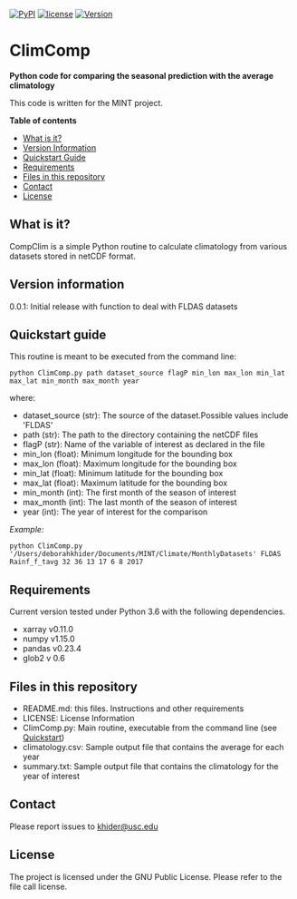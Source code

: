 [![PyPI](https://img.shields.io/badge/python-3.6-yellow.svg)]()
[![license](https://img.shields.io/github/license/khider/ClimComp.svg)]()
[![Version](https://img.shields.io/github/release/khider/ClimComp.svg)]()

# ClimComp

**Python code for comparing the seasonal prediction with the average climatology**

This code is written for the MINT project.

**Table of contents**

* [What is it?](#what)
* [Version Information](#version)
* [Quickstart Guide](#quickstart)
* [Requirements](#req)
* [Files in this repository](#files)
* [Contact](#contact)
* [License](#license)

## <a name = "what">What is it?</a>

CompClim is a simple Python routine to calculate climatology from various datasets stored in netCDF format.

## <a name = "version"> Version information </a>
0.0.1: Initial release with function to deal with FLDAS datasets

## <a name ="quickstart"> Quickstart guide </a>
This routine is meant to be executed from the command line:

`python ClimComp.py path dataset_source flagP min_lon max_lon min_lat max_lat min_month max_month year`

where:
* dataset_source (str): The source of the dataset.Possible values include 'FLDAS'   
* path (str): The path to the directory containing the netCDF files  
* flagP (str): Name of the variable of interest as declared in the file  
* min_lon (float): Minimum longitude for the bounding box  
* max_lon (float): Maximum longitude for the bounding box  
* min_lat (float): Minimum latitude for the bounding box  
* max_lat (float): Maximum latitude for the bounding box  
* min_month (int): The first month of the season of interest  
* max_month (int): The last month of the season of interest  
* year (int): The year of interest for the comparison

*Example:*

`python ClimComp.py '/Users/deborahkhider/Documents/MINT/Climate/MonthlyDatasets' FLDAS Rainf_f_tavg 32 36 13 17 6 8 2017`

## <a name="req">Requirements</a>
Current version tested under Python 3.6 with the following dependencies.

- xarray v0.11.0
- numpy v1.15.0
- pandas v0.23.4
- glob2 v 0.6

## <a name = "files">Files in this repository</a>
 - README.md: this files. Instructions and other requirements
 - LICENSE: License Information
 - ClimComp.py: Main routine, executable from the command line (see [Quickstart](#quickstart))
 - climatology.csv: Sample output file that contains the average for each year
 - summary.txt: Sample output file that contains the climatology for the year of interest

## <a name = "contact"> Contact </a>

Please report issues to <khider@usc.edu>

## <a name ="license"> License </a>

The project is licensed under the GNU Public License. Please refer to the file call license.
